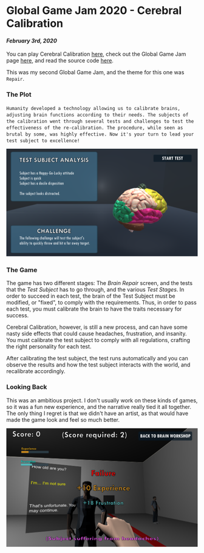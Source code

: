 [comment]: # (*.title*Global Game Jam 2020 - Cerebral Calibration*.title*)
[comment]: # (*.desc*My global game jam 2020 entry.*.desc*)
[comment]: # (*.tags*unity, C#, game, ggj, global game jam 2020, collab, project, jam, 2020, finished, featured*.tags*)
[comment]: # (*.date*3-2-2020*.date*)

# Global Game Jam 2020 - Cerebral Calibration

#### *February 3rd, 2020*

You can play Cerebral Calibration [here](https://alont.itch.io/cerebral-calibration), check out the Global Game Jam page [here](https://globalgamejam.org/2020/games/cerebral-calibration-1), and read the source code [here](https://bitbucket.org/AlonT/brainfix/src/master/).

This was my second Global Game Jam, and the theme for this one was `Repair`.

### The Plot

`Humanity developed a technology allowing us to calibrate brains, adjusting brain functions according to their needs. The subjects of the calibration went through several tests and challenges to test the effectiveness of the re-calibration. The procedure, while seen as brutal by some, was highly effective. Now it's your turn to lead your test subject to excellence!`

![Brain Repair Menu](ggj2020_assets/brainRepair.png)

### The Game

The game has two different stages: The *Brain Repair* screen, and the tests that the *Test Subject* has to go through, and the various *Test Stages*. In order to succeed in each test, the brain of the Test Subject must be modified, or "fixed", to comply with the requirements. Thus, in order to pass each test, you must calibrate the brain to have the traits necessary for success.

Cerebral Calibration, however, is still a new process, and can have some nasty side effects that could cause headaches, frustration, and insanity. You must calibrate the test subject to comply with all regulations, crafting the right personality for each test.

After calibrating the test subject, the test runs automatically and you can observe the results and how the test subject interacts with the world, and recalibrate accordingly.

### Looking Back

This was an ambitious project. I don't usually work on these kinds of games, so it was a fun new experience, and the narrative really tied it all together. The only thing I regret is that we didn't have an artist, as that would have made the game look and feel so much better.

![Test](ggj2020_assets/test.png)
